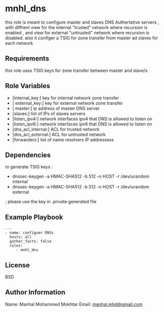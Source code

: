 mnhl_dns
=========

this role is meant to configure master and slaves DNS Authertative servers , with diffrent view for the internal "trusted" network where recursion is enabled , and view for external "untrusted" network where recursion is disabled.
also it configer a TSIG for zone transfer from master ad slaves for each network  

Requirements
------------

this role uses TSIG keys for zone transfer between master and slave/s

Role Variables
--------------

* [internal_key:]   key for internal network zone transfer 
* [ external_key:] key for external network zone transfer
* [ master:] ip address of master DNS server
* [slaves:] list of IPs of slaves servers 
* [listen_ipv4:] network interfaces ipv4 that DNS is allowed to listen on 
* [listen_ipv6:] network interfaces ipv6 that DNS is allowed to listen on 
* [dns_acl_internal:] ACL for trusted network 
* [dns_acl_external:] ACL for untrusted network
* [forwarders:] list of name resolvers IP addressess 
  

Dependencies
------------

to generate TSIG keys : 

* dnssec-keygen -a HMAC-SHA512 -b 512 -n HOST -r /dev/urandom internal
* dnssec-keygen -a HMAC-SHA512 -b 512 -n HOST -r /dev/urandom external 

; please use the key in .private generated file  

Example Playbook
----------------
```
---
- name: configuer DNSs 
  hosts: all
  gather_facts: false
  roles: 
     - mnhl_dns
```

License
-------

BSD

Author Information
------------------
Name: Manhal Mohammed Mokhtar 
Email: manhal.mhd@gmail.com
 
